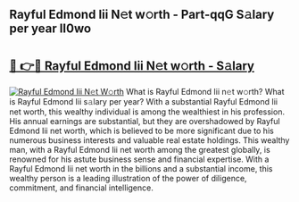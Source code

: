 ## Rayful Edmond Iii N𝚎t w𝚘rth - Part-qqG S𝚊lary per year II0wo

# <h2><a href="http://gc1hm48.nevu.top/?p=Rayful+Edmond+Iii">🔗 👉🔴 Rayful Edmond Iii N𝚎t w𝚘rth - S𝚊lary</a></h2>

[![Rayful Edmond Iii N𝚎t W𝚘rth](https://i.imgur.com/Oavwk0R.jpeg)](http://gc1hm48.nevu.top/?p=Rayful+Edmond+Iii)
What is Rayful Edmond Iii n𝚎t w𝚘rth? What is Rayful Edmond Iii s𝚊lary per year?
With a substantial Rayful Edmond Iii net worth, this wealthy individual is among the wealthiest in his profession. His annual earnings are substantial, but they are overshadowed by Rayful Edmond Iii net worth, which is believed to be more significant due to his numerous business interests and valuable real estate holdings. This wealthy man, with a Rayful Edmond Iii net worth among the greatest globally, is renowned for his astute business sense and financial expertise. With a Rayful Edmond Iii net worth in the billions and a substantial income, this wealthy person is a leading illustration of the power of diligence, commitment, and financial intelligence.
